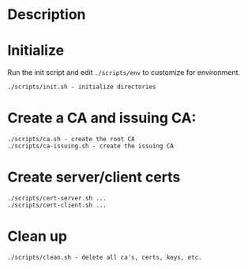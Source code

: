 # Description


# Initialize 

Run the init script and edit `./scripts/env` to customize for environment.

~~~
./scripts/init.sh - initialize directories
~~~

# Create a CA and issuing CA:

~~~
./scripts/ca.sh - create the root CA
./scripts/ca-issuing.sh - create the issuing CA
~~~

# Create server/client certs

~~~
./scripts/cert-server.sh ...
./scripts/cert-client.sh ...
~~~


# Clean up

~~~
./scripts/clean.sh - delete all ca's, certs, keys, etc.
~~~
